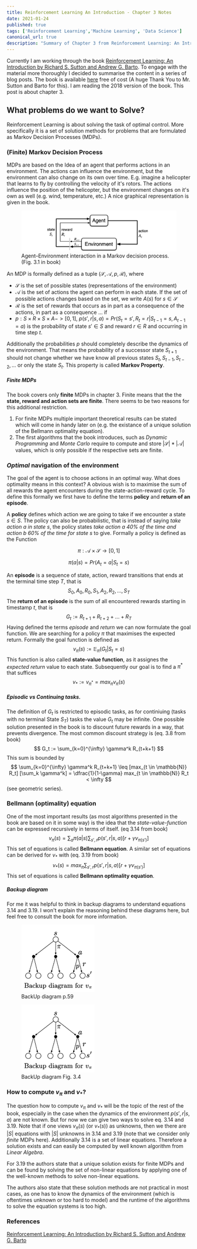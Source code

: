 ```yaml
---
title: Reinforcement Learning An Introduction - Chapter 3 Notes
date: 2021-01-24
published: true
tags: ['Reinforcement Learning','Machine Learning', 'Data Science']
canonical_url: true
description: "Summary of Chapter 3 from Reinforcement Learning: An Introduction"
---
```


Currently I am working through the book [Reinforcement Learning: An Introduction by Richard S. Sutton and Andrew G. Barto](http://incompleteideas.net/book/RLbook2020.pdf). To engage with the material more thoroughly  I  decided to summarise the content in a series of blog posts. The book is available [here](http://incompleteideas.net/book/RLbook2020.pdf) free of cost (A huge Thank You to Mr. Sutton and Barto for this). I am reading the 2018 version of the book. This post is about chapter 3. 

## What problems do we want to Solve?

Reinforcement Learning is about solving the task of optimal control. More specifically it is a set of solution methods for problems that are formulated as Markov Decision Processes (MDPs).

### (Finite) Markov Decision Process

MDPs are based on the Idea of an agent that performs actions in an environment. The actions can influence the environment, but the environment can also change on its own over time. E.g. imagine a helicopter that learns to fly by controlling the velocity of it's rotors. The actions influence the position of the helicopter, but the environment changes on it's own as well (e.g. wind, temperature, etc.) A nice graphical representation is given in the book.

<figure>
  <img src="./rl-chapter-3/agent-environment.png"/>
  <figcaption>Agent–Environment interaction in a Markov decision process. (Fig. 3.1 in book)</figcaption>
</figure>

An MDP is formally defined as a tuple $(\mathcal{S}, \mathcal{A}, p, \mathcal{R})$, where 

- $\mathcal{S}$ is the set of possible states (representations of the environment)
- $\mathcal{A}$ is the set of actions the agent can perform in each state. If the set of possible actions changes based on the set, we write $A(s)$ for $s \in \mathcal{S}$
- $\mathcal{R}$ is the set of rewards that occurs as in part as a consequence of the actions, in part as a consequence ... if 
- $p: S \times R \times S \times A -> [0, 1]$, $p(s', r | s, a) = Pr(S_t=s', R_t=r | S_{t-1}=s, A_{t-1}=a)$ is the probability of state $s' \in S$ and reward $r \in R$ and occurring in time step $t$.

Additionally the probabilities $p$ should completely describe the dynamics of the environment. That means the probability of a successor state $S_{t+1}$ should not change whether we have know all previous states $S_t, S_{t-1}, S_{t-2}, ...$ or only the state $S_t$. This property is called **Markov Property**.

##### *Finite* MDPs

The book covers only **finite** MDPs in chapter 3. Finite means that the the **state, reward and action sets are finite**. There seems to be two reasons for this additional restriction. 

1. For finite MDPs multiple important theoretical results can be stated which will come in handy later on (e.g. the existance of a unique solution of the Bellmann optimality equation). 
2. The first algorithms that the book introduces, such as *Dynamic Programming* and *Monte Carlo* require to compute and store $|\mathcal{S}|*|\mathcal{A}|$ values, which is only possible if the respective sets are finite.

### *Optimal* navigation of the environment

The goal of the agent is to choose actions in an optimal way. What does optimality means in this context? A obvious wish is to maximise the sum of all rewards the agent encounters during the state-action-reward cycle. To define this formally we first have to define the terms **policy** and **return of an episode**. 

A **policy** defines which action we are going to take if we encounter a state $s \in S$. The policy can also be probabilistic, that is instead of saying *take action $a$ in state $s$*, the policy states *take action $a$ 40% of the time and action $b$ 60% of the time for state $s$* to give. Formally a policy is defined as the Function

$$
\pi: \mathcal{A} \times \mathcal{S} \rightarrow [0, 1]
$$

$$
\pi(a | s ) = Pr(A_t=a | S_t=s)
$$



An **episode** is a sequence of state, action, reward transitions that ends at the terminal time step $T$, that is
$$
S_0, A_0, R_0, S_1, A_2, R_2,...,S_T
$$
 The **return of an episode** is the sum of all encountered rewards starting in timestamp $t$, that is
$$
G_t := R_{t+1} + R_{t+2} + ... + R_T
$$
Having defined the terms *episode* and *return* we can now formulate the goal function. We are searching for a policy $\pi$ that maximises the expected return. Formally the goal function is defined as
$$
v_\pi(s) := \mathbb{E}_\pi (G_t | S_t = s)
$$
This function is also called **state-value function**, as it assignes the *expected return* value to each state. Subsequently our goal is to find a $\pi^*$ that suffices 
$$
v_* := v_{\pi^*} = max_\pi v_\pi(s)
$$

##### Episodic vs Continuing tasks.

The definition of $G_t$ is restricted to episodic tasks, as for continiuing (tasks with no terminal State $S_T$) tasks the value $G_t$ may be infinite. One possible solution presented in the book is to discount future rewards in a way, that prevents divergence. The most common discount strategy is (eq. 3.8 from book)
$$
G_t := \sum_{k=0}^{\infty} \gamma^k R_{t+k+1}
$$
This sum is bounded by 
$$
\sum_{k=0}^{\infty} \gamma^k R_{t+k+1} \leq [max_{t \in \mathbb{N}} R_t] [\sum_k \gamma^k] = \dfrac{1}{1-\gamma} max_{t \in \mathbb{N}} R_t < \infty
$$
 (see geometric series).

### Bellmann (optimality) equation

One of the most important results (as most algorithms presented in the book are based on it in some way) is the idea that the *state-value-function* can be expressed recursively in terms of itself. (eq 3.14 from book)
$$
v_\pi(s) = \sum_a \pi(a|s) \sum_{s', r} p(s', r |s, a) [r+\gamma v_{\pi(s')} ]
$$
This set of equations is called **Bellmann equation**. A similar set of equations can be derived for $v_*$ with (eq. 3.19 from book)
$$
v_*(s) = max_{\pi} \sum_{s', r} p(s', r |s, a) [r+\gamma v_{\pi(s')} ]
$$
This set of equations is called **Bellmann optimality equation**.

##### Backup diagram

For me it was helpful to think in backup diagrams to understand equations 3.14 and 3.19. I won't explain the reasoning behind these diagrams here, but feel free to consult the book for more information.

<figure>
  <img src="./rl-chapter-3/BackUp.png" width=200/>
  <figcaption>BackUp diagram p.59</figcaption>
</figure>

<figure>
  <img src="./rl-chapter-3/BackUp.png" width=200/>
  <figcaption>BackUp diagram Fig. 3.4</figcaption>
</figure>

### How to compute $v_\pi$ and $v_*$?

The question how to compute $v_\pi$ and $v_*$ will be the topic of the rest of the book, especially in the case when the dynamics of the environment $p(s', r |s, a)$ are not known. But for now we can give two ways to solve eq. 3.14 and 3.19. Note that if one views $v_\pi(s)$ (or $v_*(s)$) as unknowns, then we there are $|S|$ equations with $|S|$ unknowns in 3.14 and 3.19 (note that we consider only *finite* MDPs here). Additionally 3.14 is a set of linear equations. Therefore a solution exists and can easily be computed by well known algorithm from *Linear Algebra*. 

For 3.19 the authors state that a unique solution exists for finite MDPs and can be found by solving the set of non-linear equations by applying one of the well-known methods to solve non-linear equations. 

The authors also state that these solution methods are not practical in most cases, as one has to know the dynamics of the environment (which is oftentimes unknown or too hard to model) and the runtime of the algorithms to solve the equation systems is too high.

### References

[Reinforcement Learning: An Introduction by Richard S. Sutton and Andrew G. Barto](http://incompleteideas.net/book/RLbook2020.pdf)

